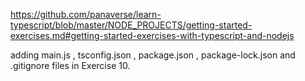 https://github.com/panaverse/learn-typescript/blob/master/NODE_PROJECTS/getting-started-exercises.md#getting-started-exercises-with-typescript-and-nodejs

adding main.js , tsconfig.json , package.json , package-lock.json and .gitignore files in Exercise 10.
